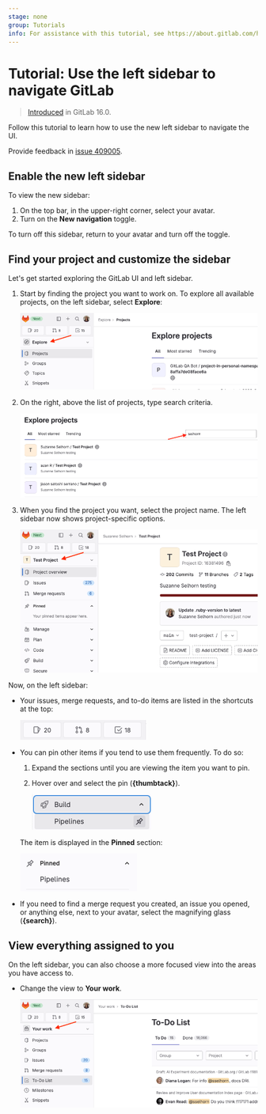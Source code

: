 ```yaml
---
stage: none
group: Tutorials
info: For assistance with this tutorial, see https://about.gitlab.com/handbook/product/ux/technical-writing/#assignments-to-other-projects-and-subjects.
---
```


# Tutorial: Use the left sidebar to navigate GitLab

> [Introduced](https://gitlab.com/groups/gitlab-org/-/epics/9044) in GitLab 16.0.

Follow this tutorial to learn how to use the new left sidebar to navigate the UI.

Provide feedback in
[issue 409005](https://gitlab.com/gitlab-org/gitlab/-/issues/409005).

## Enable the new left sidebar

To view the new sidebar:

1. On the top bar, in the upper-right corner, select your avatar.
1. Turn on the **New navigation** toggle.

To turn off this sidebar, return to your avatar and turn off the toggle.

## Find your project and customize the sidebar

Let's get started exploring the GitLab UI and left sidebar.

1. Start by finding the project you want to work on.
   To explore all available projects, on the left sidebar, select **Explore**:

   ![Explore](img/explore_v16_0.png)

1. On the right, above the list of projects, type search criteria.

   ![Search projects](img/search_projects_v16_0.png)

1. When you find the project you want, select the project name.
   The left sidebar now shows project-specific options.

   ![Project-specific options](img/project_selected_v16_0.png)

Now, on the left sidebar:

- Your issues, merge requests, and to-do items are listed in the shortcuts
  at the top:

  ![shortcuts](img/shortcuts_v16_0.png)

- You can pin other items if you tend to use them frequently.
  To do so:

  1. Expand the sections until you are viewing the item you want to pin.
  1. Hover over and select the pin (**{thumbtack}**).

     ![pin](img/pin_v16_0.png)

  The item is displayed in the **Pinned** section:

  ![pinned item](img/pinned_v16_0.png)

- If you need to find a merge request you created,
  an issue you opened, or anything else, next to your avatar,
  select the magnifying glass (**{search}**).

## View everything assigned to you

On the left sidebar, you can also choose a more focused view into the areas you have access to.

- Change the view to **Your work**.

  ![Your work](img/your_work_v16_0.png)
